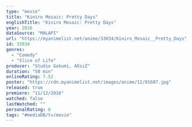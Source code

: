 ```yaml
---
type: "movie"
title: "Kiniro Mosaic: Pretty Days"
englishTitle: "Kiniro Mosaic: Pretty Days"
year: 2016
dataSource: "MALAPI"
url: "https://myanimelist.net/anime/33034/Kiniro_Mosaic__Pretty_Days"
id: 33034
genres: 
  - "Comedy"
  - "Slice of Life"
producer: "Studio Gokumi, AXsiZ"
duration: "50 min"
onlineRating: 7.52
poster: "https://cdn.myanimelist.net/images/anime/11/81607.jpg"
released: true
premiere: "11/12/2016"
watched: false
lastWatched: ""
personalRating: 0
tags: "#mediaDB/tv/movie"
---
```

